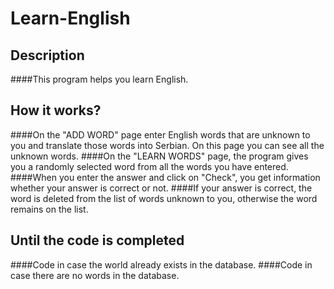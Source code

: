 # Learn-English

## Description 
####This program helps you learn English. 

## How it works?
####On the "ADD WORD" page enter English words that are unknown to you and translate those words into Serbian. On this page you can see all the unknown words.
####On the "LEARN WORDS" page, the program gives you a randomly selected word from all the words you have entered.
####When you enter the answer and click on "Check", you get information whether your answer is correct or not.
####If your answer is correct, the word is deleted from the list of words unknown to you, otherwise the word remains on the list.

## Until the code is completed

####Code in case the world already exists in the database.
####Code in case there are no words in the database.
